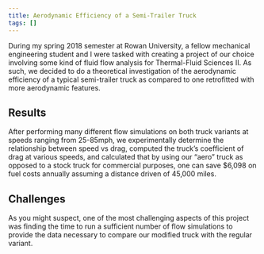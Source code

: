 ```yaml
---
title: Aerodynamic Efficiency of a Semi-Trailer Truck
tags: []
---
```


During my spring 2018 semester at Rowan University, a fellow mechanical engineering student and I were tasked with creating a project of our choice involving some kind of fluid flow analysis for Thermal-Fluid Sciences II. As such, we decided to do a theoretical investigation of the aerodynamic efficiency of a typical semi-trailer truck as compared to one retrofitted with more aerodynamic features.

## Results
After performing many different flow simulations on both truck variants at speeds ranging from 25-85mph, we experimentally determine the relationship between speed vs drag, computed the truck’s coefficient of drag at various speeds, and calculated that by using our “aero” truck as opposed to a stock truck for commercial purposes, one can save $6,098 on fuel costs annually assuming a distance driven of 45,000 miles.

## Challenges
As you might suspect, one of the most challenging aspects of this project was finding the time to run a sufficient number of flow simulations to provide the data necessary to compare our modified truck with the regular variant.